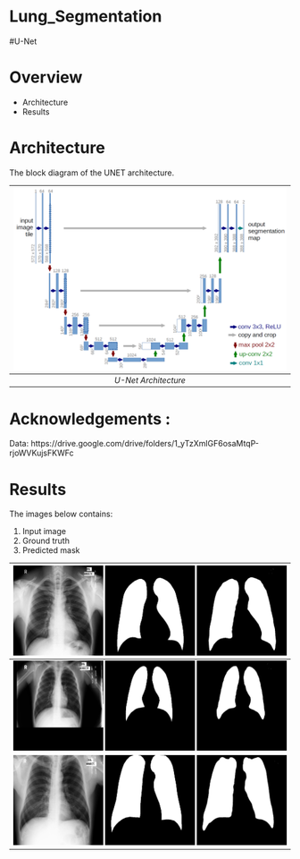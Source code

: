 # Lung_Segmentation

#U-Net

# Overview
- Architecture
- Results

# Architecture
The block diagram of the UNET architecture.

| ![U-Net Architecture](u-net-architecture.png) |
| :--: |
| *U-Net Architecture* |

<h1>Acknowledgements&nbsp;:</h1>
Data: https://drive.google.com/drive/folders/1_yTzXmlGF6osaMtqP-rjoWVKujsFKWFc

# Results
The images below contains:
1. Input image
2. Ground truth 
3. Predicted mask

| ![](Result1.png) |
| :--: |
| ![](Result2.png) |
| ![](Result3.png) |
